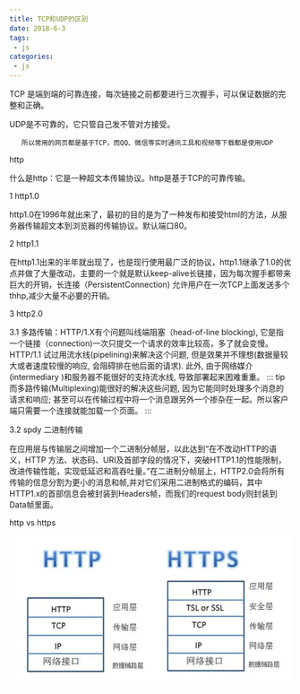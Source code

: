 ```yaml
---
title: TCP和UDP的区别
date: 2018-6-3
tags:
 - js
categories:
 - js
---
```


TCP 是端到端的可靠连接，每次链接之前都要进行三次握手，可以保证数据的完整和正确。


UDP是不可靠的，它只管自己发不管对方接受。

```tip
   所以常用的网页都是基于TCP，而QQ、微信等实时通讯工具和视频等下载都是使用UDP
```
http

什么是http：它是一种超文本传输协议。http是基于TCP的可靠传输。

1 http1.0

http1.0在1996年就出来了，最初的目的是为了一种发布和接受html的方法，从服务器传输超文本到浏览器的传输协议。默认端口80。

2 http1.1 

在http1.1出来的半年就出现了，也是现行使用最广泛的协议，http1.1继承了1.0的优点并做了大量改动，主要的一个就是默认keep-alive长链接，因为每次握手都带来巨大的开销，长连接（PersistentConnection) 允许用户在一次TCP上面发送多个thhp,减少大量不必要的开销。

3 http2.0

3.1 多路传输：HTTP/1.X有个问题叫线端阻塞（head-of-line blocking), 它是指一个链接（connection)一次只提交一个请求的效率比较高，多了就会变慢。HTTP/1.1 试过用流水线(pipelining)来解决这个问题, 但是效果并不理想(数据量较大或者速度较慢的响应, 会阻碍排在他后面的请求). 此外, 由于网络媒介(intermediary )和服务器不能很好的支持流水线, 导致部署起来困难重重。
::: tip
而多路传输(Multiplexing)能很好的解决这些问题, 因为它能同时处理多个消息的请求和响应; 甚至可以在传输过程中将一个消息跟另外一个掺杂在一起。所以客户端只需要一个连接就能加载一个页面。
:::

3.2 spdy 二进制传输

在应用层与传输层之间增加一个二进制分帧层，以此达到“在不改动HTTP的语义，HTTP 方法、状态码、URI及首部字段的情况下，突破HTTP1.1的性能限制，改进传输性能，实现低延迟和高吞吐量。”在二进制分帧层上，HTTP2.0会将所有传输的信息分割为更小的消息和帧,并对它们采用二进制格式的编码，其中HTTP1.x的首部信息会被封装到Headers帧，而我们的request body则封装到Data帧里面。

http vs https

![call](./images/http-https.jpg)